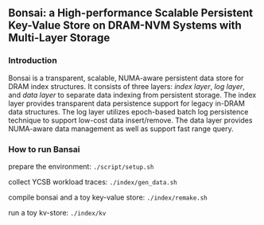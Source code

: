 ## Bonsai: a High-performance Scalable Persistent Key-Value Store on DRAM-NVM Systems with Multi-Layer Storage

### Introduction

Bonsai is a transparent, scalable, NUMA-aware persistent data store for DRAM index structures. It consists of three layers: *index layer*, *log layer*, and *data layer* to separate data indexing from persistent storage. The index layer provides transparent data persistence support for legacy in-DRAM data structures. The log layer utilizes epoch-based batch log persistence technique to support low-cost data insert/remove. The data layer provides NUMA-aware data management as well as support fast range query.

### How to run Bansai

prepare the environment: `./script/setup.sh`

collect YCSB workload traces: `./index/gen_data.sh`

compile bonsai and a toy key-value store: `./index/remake.sh`

run a toy kv-store: `./index/kv`

